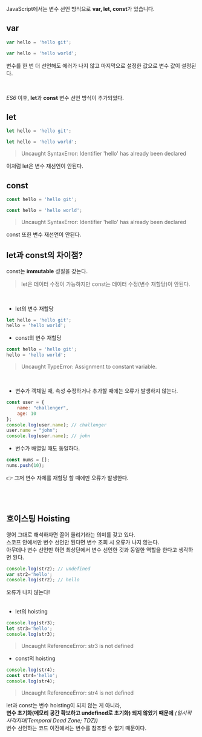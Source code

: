 JavaScript에서는 변수 선언 방식으로 **var, let, const**가 있습니다.

## var
``` javascript
var hello = 'hello git';

var hello = 'hello world';
```
변수를 한 번 더 선언해도 에러가 나지 않고 마지막으로 설정한 값으로 변수 값이 설정된다.

<br/>

_ES6_ 이후, **let**과 **const** 변수 선언 방식이 추가되었다.  

## let
```  javascript
let hello = 'hello git';

let hello = 'hello world';
``` 
> Uncaught SyntaxError: Identifier 'hello' has already been declared

이처럼 let은 변수 재선언이 안된다.

## const
```  javascript
const hello = 'hello git';

const hello = 'hello world';
```
> Uncaught SyntaxError: Identifier 'hello' has already been declared

const 또한 변수 재선언이 안된다.

## let과 const의 차이점?
const는 **immutable** 성질을 갖는다.
> let은 데이터 수정이 가능하지만 const는 데이터 수정(변수 재할당)이 안된다.

<br/>

* let의 변수 재할당

``` javascript
let hello = 'hello git';
hello = 'hello world';
```

* const의 변수 재할당

``` javascript
const hello = 'hello git';
hello = 'hello world';
```
> Uncaught TypeError: Assignment to constant variable.

<br/>

- 변수가 객체일 때, 속성 수정하거나 추가할 때에는 오류가 발생하지 않는다.
``` javascript
const user = {
    name: "challenger",
    age: 10
};
console.log(user.name); // challenger
user.name = "john";
console.log(user.name); // john
```

- 변수가 배열일 때도 동일하다.  
``` javascript
const nums = [];
nums.push(10);
```

👉 그저 변수 자체를 재할당 할 때에만 오류가 발생한다.




<br/><br/>

## 호이스팅 Hoisting
영어 그대로 해석하자면 끌어 올리기라는 의미를 갖고 있다.  
스코프 안에서만 변수 선언만 된다면 변수 조회 시 오류가 나지 않는다.  
아무데나 변수 선언만 하면 최상단에서 변수 선언한 것과 동일한 역할을 한다고 생각하면 된다.  

``` javascript
console.log(str2); // undefined
var str2='hello';
console.log(str2); // hello
```
오류가 나지 않는다!  
<br/>

* let의 hoisting
``` javascript
console.log(str3);
let str3='hello';
console.log(str3);
```
> Uncaught ReferenceError: str3 is not defined

* const의 hoisting
``` javascript
console.log(str4);
const str4='hello';
console.log(str4);
```
> Uncaught ReferenceError: str4 is not defined

let과 const는 변수 hoisting이 되지 않는 게 아니라,  
**변수 초기화(메모리 공간 확보하고 undefined로 초기화) 되지 않았기 때문에** _(일시적 사각지대(Temporal Dead Zone; TDZ))_  
변수 선언하는 코드 이전에서는 변수를 참조할 수 없기 때문이다.



